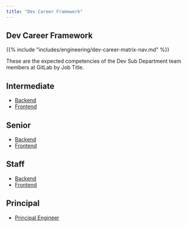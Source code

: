 ```yaml
---
title: "Dev Career Framework"
---
```


## Dev Career Framework

{{% include "includes/engineering/dev-career-matrix-nav.md" %}}

These are the expected competencies of the Dev Sub Department team members at GitLab by Job Title.
 
## Intermediate

- [Backend](/handbook/engineering/careers/matrix/development/dev/backend/intermediate/)
- [Frontend](/handbook/engineering/careers/matrix/development/dev/frontend/intermediate/)

## Senior

- [Backend](/handbook/engineering/careers/matrix/development/dev/backend/senior/)
- [Frontend](/handbook/engineering/careers/matrix/development/dev/frontend/senior/)

## Staff

- [Backend](/handbook/engineering/careers/matrix/development/dev/backend/staff/)
- [Frontend](/handbook/engineering/careers/matrix/development/dev/frontend/staff/)

## Principal

- [Principal Engineer](/handbook/engineering/careers/matrix/development/dev/principal/)

